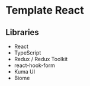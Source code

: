 # Template React 

## Libraries

- React
- TypeScript
- Redux / Redux Toolkit
- react-hook-form
- Kuma UI
- Biome
